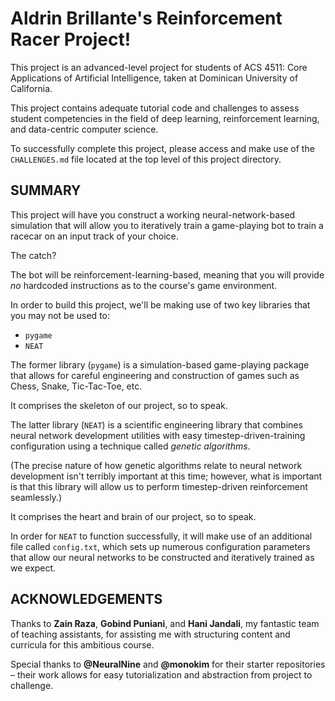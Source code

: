 # Aldrin Brillante's Reinforcement Racer Project!

This project is an advanced-level project for students of ACS 4511: Core Applications of Artificial Intelligence, taken at Dominican University of California.

This project contains adequate tutorial code and challenges to assess student competencies in the field of deep learning, reinforcement learning, and data-centric computer science.

To successfully complete this project, please access and make use of the `CHALLENGES.md` file located at the top level of this project directory.

## SUMMARY

This project will have you construct a working neural-network-based simulation that will allow you to iteratively train a game-playing bot to train a racecar on an input track of your choice.

The catch?

The bot will be reinforcement-learning-based, meaning that you will provide _no_ hardcoded instructions as to the course's game environment.

In order to build this project, we'll be making use of two key libraries that you may not be used to:

- `pygame`
- `NEAT`

The former library (`pygame`) is a simulation-based game-playing package that allows for careful engineering and construction of games such as Chess, Snake, Tic-Tac-Toe, etc.

It comprises the skeleton of our project, so to speak.

The latter library (`NEAT`) is a scientific engineering library that combines neural network development utilities with easy timestep-driven-training configuration using a technique called _genetic algorithms_.

(The precise nature of how genetic algorithms relate to neural network development isn't terribly important at this time; however, what is important is that this library will allow us to perform timestep-driven reinforcement seamlessly.)

It comprises the heart and brain of our project, so to speak.

In order for `NEAT` to function successfully, it will make use of an additional file called `config.txt`, which sets up numerous configuration parameters that allow our neural networks to be constructed and iteratively trained as we expect.

## ACKNOWLEDGEMENTS

Thanks to **Zain Raza**, **Gobind Puniani**, and **Hani Jandali**, my fantastic team of teaching assistants, for assisting me with structuring content and curricula for this ambitious course.

Special thanks to **@NeuralNine** and **@monokim** for their starter repositories – their work allows for easy tutorialization and abstraction from project to challenge.
